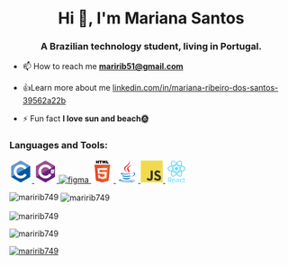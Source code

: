 
<h1 align="center">Hi 👋, I'm Mariana Santos</h1>
<h3 align="center">A Brazilian technology student, living in Portugal.</h3>



- 📫 How to reach me **maririb51@gmail.com**

- 👍Learn more about me [linkedin.com/in/mariana-ribeiro-dos-santos-39562a22b](linkedin.com/in/mariana-ribeiro-dos-santos-39562a22b)

- ⚡ Fun fact **I love sun and beach🌞**



<h3 align="left">Languages and Tools:</h3>
<p align="left"> <a href="https://www.cprogramming.com/" target="_blank" rel="noreferrer"> <img src="https://raw.githubusercontent.com/devicons/devicon/master/icons/c/c-original.svg" alt="c" width="40" height="40"/> </a> <a href="https://www.w3schools.com/cs/" target="_blank" rel="noreferrer"> <img src="https://raw.githubusercontent.com/devicons/devicon/master/icons/csharp/csharp-original.svg" alt="csharp" width="40" height="40"/> </a> <a href="https://www.figma.com/" target="_blank" rel="noreferrer"> <img src="https://www.vectorlogo.zone/logos/figma/figma-icon.svg" alt="figma" width="40" height="40"/> </a> <a href="https://www.w3.org/html/" target="_blank" rel="noreferrer"> <img src="https://raw.githubusercontent.com/devicons/devicon/master/icons/html5/html5-original-wordmark.svg" alt="html5" width="40" height="40"/> </a> <a href="https://www.java.com" target="_blank" rel="noreferrer"> <img src="https://raw.githubusercontent.com/devicons/devicon/master/icons/java/java-original.svg" alt="java" width="40" height="40"/> </a> <a href="https://developer.mozilla.org/en-US/docs/Web/JavaScript" target="_blank" rel="noreferrer"> <img src="https://raw.githubusercontent.com/devicons/devicon/master/icons/javascript/javascript-original.svg" alt="javascript" width="40" height="40"/> </a> <a href="https://reactjs.org/" target="_blank" rel="noreferrer"> <img src="https://raw.githubusercontent.com/devicons/devicon/master/icons/react/react-original-wordmark.svg" alt="react" width="40" height="40"/> </a> </p>

<p><img align="left" src="https://github-readme-stats.vercel.app/api/top-langs?username=maririb749&show_icons=true&locale=en&layout=compact" alt="maririb749" /></p>

<p>&nbsp;<img align="center" src="https://github-readme-stats.vercel.app/api?username=maririb749&show_icons=true&locale=en" alt="maririb749" /></p>

<p><img align="center" src="https://github-readme-streak-stats.herokuapp.com/?user=maririb749&" alt="maririb749" /></p>

<p align="left"> <img src="https://komarev.com/ghpvc/?username=maririb749&label=Profile%20views&color=0e75b6&style=flat" alt="maririb749" /> </p>

<p align="left"> <a href="https://github.com/ryo-ma/github-profile-trophy"><img src="https://github-profile-trophy.vercel.app/?username=maririb749" alt="maririb749" /></a> </p>

<p align="left"> <a href="https://twitter.com/" target="blank"><img src="https://img.shields.io/twitter/follow/?logo=twitter&style=for-the-badge" alt="" /></a> </p>
